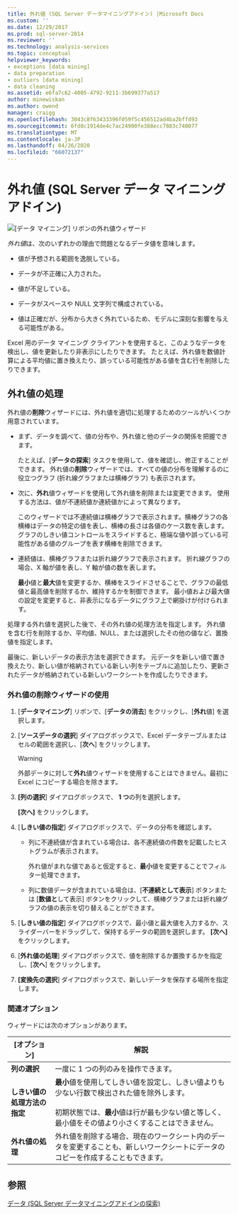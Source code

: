 ```yaml
---
title: 外れ値 (SQL Server データマイニングアドイン) |Microsoft Docs
ms.custom: ''
ms.date: 12/29/2017
ms.prod: sql-server-2014
ms.reviewer: ''
ms.technology: analysis-services
ms.topic: conceptual
helpviewer_keywords:
- exceptions [data mining]
- data preparation
- outliers [data mining]
- data cleaning
ms.assetid: e6fa7c62-4005-4792-9211-3b699377a517
author: minewiskan
ms.author: owend
manager: craigg
ms.openlocfilehash: 3043c8f63433396f059f5c456512ad4ba2bffd93
ms.sourcegitcommit: 6fd8c1914de4c7ac24900fe388ecc7883c740077
ms.translationtype: MT
ms.contentlocale: ja-JP
ms.lasthandoff: 04/26/2020
ms.locfileid: "66072137"
---
```

# <a name="outliers-sql-server-data-mining-add-ins"></a>外れ値 (SQL Server データ マイニング アドイン)
  ![[データ マイニング] リボンの外れ値ウィザード](media/dmc-outliers.gif "[データ マイニング] リボンの外れ値ウィザード")  
  
 *外れ値*は、次のいずれかの理由で問題となるデータ値を意味します。  
  
-   値が予想される範囲を逸脱している。  
  
-   データが不正確に入力された。  
  
-   値が不足している。  
  
-   データがスペースや NULL 文字列で構成されている。  
  
-   値は正確だが、分布から大きく外れているため、モデルに深刻な影響を与える可能性がある。  
  
 Excel 用のデータ マイニング クライアントを使用すると、このようなデータを検出し、値を更新したり非表示にしたりできます。 たとえば、外れ値を数値計算による平均値に置き換えたり、誤っている可能性がある値を含む行を削除したりできます。  
  
## <a name="handling-outliers"></a>外れ値の処理  
 外れ値の**削除**ウィザードには、外れ値を適切に処理するためのツールがいくつか用意されています。  
  
-   まず、データを調べて、値の分布や、外れ値と他のデータの関係を把握できます。  
  
     たとえば、[**データの探索**] タスクを使用して、値を確認し、修正することができます。 外れ値の**削除**ウィザードでは、すべての値の分布を理解するのに役立つグラフ (折れ線グラフまたは横棒グラフ) も表示されます。  
  
-   次に、**外れ**値ウィザードを使用して外れ値を削除または変更できます。 使用する方法は、値が不連続値か連続値かによって異なります。  
  
     このウィザードでは不連続値は横棒グラフで表示されます。横棒グラフの各横棒はデータの特定の値を表し、横棒の長さは各値のケース数を表します。 グラフのしきい値コントロールをスライドすると、極端な値や誤っている可能性がある値のグループを表す横棒を削除できます。  
  
-   連続値は、横棒グラフまたは折れ線グラフで表示されます。 折れ線グラフの場合、X 軸が値を表し、Y 軸が値の数を表します。  
  
     **最小**値と**最大**値を変更するか、横棒をスライドさせることで、グラフの最低値と最高値を削除するか、維持するかを制御できます。 最小値および最大値の設定を変更すると、非表示になるデータにグラフ上で網掛けが付けられます。  
  
 処理する外れ値を選択した後で、その外れ値の処理方法を指定します。 外れ値を含む行を削除するか、平均値、NULL、または選択したその他の値など、置換値を指定します。  
  
 最後に、新しいデータの表示方法を選択できます。 元データを新しい値で置き換えたり、新しい値が格納されている新しい列をテーブルに追加したり、更新されたデータが格納されている新しいワークシートを作成したりできます。  
  
### <a name="using-the-outlier-wizard"></a>外れ値の削除ウィザードの使用  
  
1.  [**データマイニング**] リボンで、[**データの消去**] をクリックし、[**外れ**値] を選択します。  
  
2.  [**ソースデータの選択**] ダイアログボックスで、Excel データテーブルまたはセルの範囲を選択し、[**次へ**] をクリックします。  
  
    > [!WARNING]  
    >  外部データに対して**外れ**値ウィザードを使用することはできません。最初に Excel にコピーする場合を除きます。  
  
3.  **[列の選択**] ダイアログボックスで、 **1 つ**の列を選択します。  
  
     **[次へ]** をクリックします。  
  
4.  [**しきい値の指定**] ダイアログボックスで、データの分布を確認します。  
  
    -   列に不連続値が含まれている場合は、各不連続値の件数を記載したヒストグラムが表示されます。  
  
         外れ値がまれな値であると仮定すると、**最小**値を変更することでフィルター処理できます。  
  
    -   列に数値データが含まれている場合は、[**不連続として表示**] ボタンまたは [**数値と**して表示] ボタンをクリックして、横棒グラフまたは折れ線グラフの値の表示を切り替えることができます。  
  
5.  [**しきい値の指定**] ダイアログボックスで、最小値と最大値を入力するか、スライダーバーをドラッグして、保持するデータの範囲を選択します。 **[次へ]** をクリックします。  
  
6.  [**外れ値の処理**] ダイアログボックスで、値を削除するか置換するかを指定し、[**次へ**] をクリックします。  
  
7.  **[変換先の選択**] ダイアログボックスで、新しいデータを保存する場所を指定します。  
  
### <a name="related-options"></a>関連オプション  
 ウィザードには次のオプションがあります。  
  
|**[オプション]**|**解説**|  
|-----------------|-----------------|  
|**列の選択**|一度に 1 つの列のみを操作できます。|  
|**しきい値の処理方法の指定**|**最小**値を使用してしきい値を設定し、しきい値よりも少ない行数で検出された値を除外します。<br /><br /> 初期状態では、**最小**値は行が最も少ない値と等しく、最小値をその値より小さくすることはできません。|  
|**外れ値の処理**|外れ値を削除する場合、現在のワークシート内のデータを変更することも、新しいワークシートにデータのコピーを作成することもできます。|  
  
## <a name="see-also"></a>参照  
 [データ &#40;SQL Server データマイニングアドインの探索&#41;](explore-data-sql-server-data-mining-add-ins.md)  
  
  
